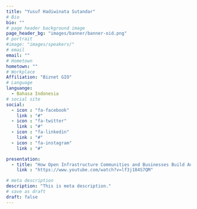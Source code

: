 ```yaml
---
title: "Yusuf Hadiwinata Sutandar"
# Bio
bio: ""
# page header background image
page_header_bg: "images/banner/banner-oid.png"
# portrait
#image: "images/speakers/"
# email
email: ""
# Hometown
hometown: ""
# Workplace
Affiliation: "Biznet GIO"
# Language
languange:
  - Bahasa Indonesia
# social site
social:
  - icon : "fa-facebook"
    link : "#"
  - icon : "fa-twitter"
    link : "#"
  - icon : "fa-linkedin"
    link : "#"
  - icon : "fa-instagram"
    link : "#"

presentation:
  - title: "How Open Infrastructure Communities and Businesses Build Advantageous Collaborations"
    link : "https://www.youtube.com/watch?v=lf3j184S7QM"

# meta description
description: "This is meta description."
# save as draft
draft: false
---
```

